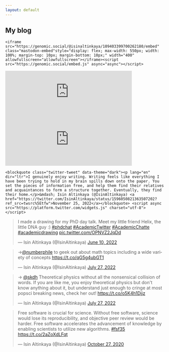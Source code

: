 ```yaml
---
layout: default
---
```



## My blog


<html>
  
  
    <iframe src="https://genomic.social/@isinaltinkaya/109403399700262180/embed" class="mastodon-embed"style="display: flex; max-width: 550px; width: 100%; margin-top: 10px; margin-bottom: 10px;" width="400" allowfullscreen="allowfullscreen"></iframe><script src="https://genomic.social/embed.js" async="async"></script>

  
  <iframe src="https://genomic.social/@isinaltinkaya/109403399700262180/embed" class="mastodon-embed" style="max-width: 100%; border: 0" width="400" allowfullscreen="allowfullscreen"></iframe><script src="https://genomic.social/embed.js" async="async"></script>
  
  <iframe src="https://genomic.social/@isinaltinkaya/109403400221652602/embed" class="mastodon-embed" style="max-width: 100%; border: 0" width="400" allowfullscreen="allowfullscreen"></iframe><script src="https://genomic.social/embed.js" async="async"></script>

    <blockquote class="twitter-tweet" data-theme="dark"><p lang="en" dir="ltr">I genuinely enjoy writing. Writing feels like everything I have been trying to hold in my brain spills down onto the paper. You set the pieces of information free, and help them find their relatives and acquaintances to form a structure together. Eventually, they find their home.</p>&mdash; Isin Altinkaya (@IsinAltinkaya) <a href="https://twitter.com/IsinAltinkaya/status/1596050821363507202?ref_src=twsrc%5Etfw">November 25, 2022</a></blockquote> <script async src="https://platform.twitter.com/widgets.js" charset="utf-8"></script>
  
  <blockquote class="twitter-tweet" data-theme="dark"><p lang="en" dir="ltr">I made a drawing for my PhD day talk. Meet my little friend Helix, the little DNA guy :) <a href="https://twitter.com/hashtag/phdchat?src=hash&amp;ref_src=twsrc%5Etfw">#phdchat</a> <a href="https://twitter.com/hashtag/AcademicTwitter?src=hash&amp;ref_src=twsrc%5Etfw">#AcademicTwitter</a> <a href="https://twitter.com/hashtag/AcademicChatte?src=hash&amp;ref_src=twsrc%5Etfw">#AcademicChatte</a> <a href="https://twitter.com/hashtag/academicdrawing?src=hash&amp;ref_src=twsrc%5Etfw">#academicdrawing</a> <a href="https://t.co/OPNVZ2JqDd">pic.twitter.com/OPNVZ2JqDd</a></p>&mdash; Isin Altinkaya (@IsinAltinkaya) <a href="https://twitter.com/IsinAltinkaya/status/1535177340141158400?ref_src=twsrc%5Etfw">June 10, 2022</a></blockquote> <script async src="https://platform.twitter.com/widgets.js" charset="utf-8"></script> 
  
  <blockquote class="twitter-tweet" data-theme="dark"><p lang="en" dir="ltr">-&gt;<a href="https://twitter.com/numberphile?ref_src=twsrc%5Etfw">@numberphile</a> to geek out about math topics including a wide variety of concepts <a href="https://t.co/qG5g4ubGT1">https://t.co/qG5g4ubGT1</a></p>&mdash; Isin Altinkaya (@IsinAltinkaya) <a href="https://twitter.com/IsinAltinkaya/status/1552313041605246977?ref_src=twsrc%5Etfw">July 27, 2022</a></blockquote> <script async src="https://platform.twitter.com/widgets.js" charset="utf-8"></script> 
  
  <blockquote class="twitter-tweet" data-theme="dark"><p lang="en" dir="ltr">-&gt; <a href="https://twitter.com/skdh?ref_src=twsrc%5Etfw">@skdh</a> Theoretical physics without all the nonsensical collision of words. If you are like me, you enjoy theoretical physics but don&#39;t know anything about it, but understand just enough to cringe at most popsci breaking news, check her out! <a href="https://t.co/o5K4h1Djjz">https://t.co/o5K4h1Djjz</a></p>&mdash; Isin Altinkaya (@IsinAltinkaya) <a href="https://twitter.com/IsinAltinkaya/status/1552313045912780800?ref_src=twsrc%5Etfw">July 27, 2022</a></blockquote> <script async src="https://platform.twitter.com/widgets.js" charset="utf-8"></script> 
  
  <blockquote class="twitter-tweet" data-theme="dark"><p lang="en" dir="ltr">Free software is crucial for science. Without free software, science would lose its reproducibility, and objective peer review would be harder. Free software accelerates the advancement of knowledge by enabling scientists to utilize new algorithms. <a href="https://twitter.com/hashtag/fsf35?src=hash&amp;ref_src=twsrc%5Etfw">#fsf35</a> <a href="https://t.co/2aZoXdLFqt">https://t.co/2aZoXdLFqt</a></p>&mdash; Isin Altinkaya (@IsinAltinkaya) <a href="https://twitter.com/IsinAltinkaya/status/1321075925015011328?ref_src=twsrc%5Etfw">October 27, 2020</a></blockquote> <script async src="https://platform.twitter.com/widgets.js" charset="utf-8"></script> 

</html>
